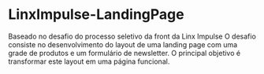 # LinxImpulse-LandingPage
Baseado no desafio do processo seletivo da front da Linx Impulse  O desafio consiste no desenvolvimento do layout de uma landing page com uma grade de produtos e um formulário de newsletter. O principal objetivo é transformar este layout em uma página funcional.

